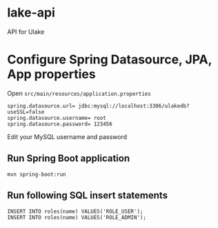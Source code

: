 # lake-api
API for Ulake

# Configure Spring Datasource, JPA, App properties
Open `src/main/resources/application.properties`

```
spring.datasource.url= jdbc:mysql://localhost:3306/ulakedb?useSSL=false
spring.datasource.username= root
spring.datasource.password= 123456
```

Edit your MySQL username and password

## Run Spring Boot application
```
mvn spring-boot:run
```

## Run following SQL insert statements

```
INSERT INTO roles(name) VALUES('ROLE_USER');
INSERT INTO roles(name) VALUES('ROLE_ADMIN');
```

